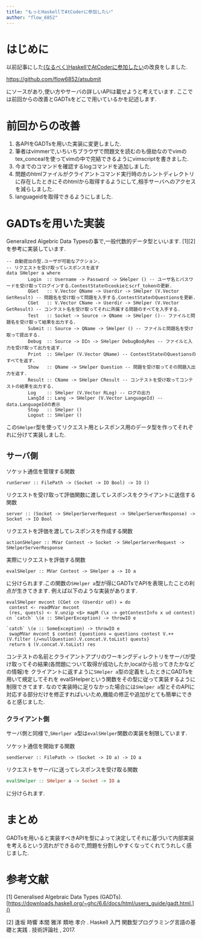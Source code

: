 ```yaml
---
title: "もっとHaskellでAtCoderに参加したい"
author: "flow_6852"
---
```


# はじめに

以前記事にした[\(なるべく\)HaskellでAtCoderに参加したい](https://qiita.com/flow_6852/items/fce07a04e31d47edabda)の改良をしました.

https://github.com/flow6852/atsubmit

にソースがあり,使い方やサーバの詳しいAPIは載せようと考えています.
ここでは前回からの改善とGADTsをどこで用いているかを記述します.

# 前回からの改善

1. 各APIをGADTsを用いた実装に変更しました.
1. 筆者はvimmerで,いちいちブラウザで問題文を読むのも億劫なのでvimのtex_concealを使ってvimの中で完結できるようにvimscriptを書きました.
1. 今までのコマンドを確認するlogコマンドを追加しました.
1. 問題のhtmlファイルがクライアントコマンド実行時のカレントディレクトリに存在したときにそのhtmlから取得するようにして,相手サーバへのアクセスを減らしました.
1. languageidを取得できるようにしました.

# GADTsを用いた実装

Generalized Algebric Data Typesの事で,一般代数的データ型といいます.
[1][2]を参考に実装しています.

```
-- 自動提出の型.ユーザが可能なアクション.
-- リクエストを受け取ってレスポンスを返す
data SHelper a where
        Login  :: Username -> Password -> SHelper () -- ユーザ名とパスワードを受け取ってログインする.ContestStateのcookieとscrf_tokenの更新.
        QGet   :: V.Vector QName -> Userdir -> SHelper (V.Vector GetResult) -- 問題名を受け取って問題を入手する.ContestStateのQuestionsを更新.
        CGet   :: V.Vector CName -> Userdir -> SHelper (V.Vector GetResult) -- コンテスト名を受け取ってそれに所属する問題のすべてを入手する.
        Test   :: Socket -> Source -> QName -> SHelper ()-- ファイルと問題名を受け取って結果を出力する. 
        Submit :: Source -> QName -> SHelper () -- ファイルと問題名を受け取って提出する.
        Debug  :: Source -> DIn -> SHelper DebugBodyRes -- ファイルと入力を受け取って出力を返す.
        Print  :: SHelper (V.Vector QName) -- ContestStateのQuestionsのすべてを返す.
        Show   :: QName -> SHelper Question -- 問題を受け取ってその問題入出力を返す.
        Result :: CName -> SHelper CResult -- コンテストを受け取ってコンテストの結果を出力する.
        Log    :: SHelper (V.Vector RLog) -- ログの出力
        LangId :: Lang -> SHelper (V.Vector LanguageId) -- data.LanguageIdの表示
        Stop   :: SHelper ()
        Logout :: SHelper ()
```

この`SHelper`型を使ってリクエスト用とレスポンス用のデータ型を作ってそれぞれに分けて実装しました.

## サーバ側

ソケット通信を管理する関数

```
runServer :: FilePath -> (Socket -> IO Bool) -> IO ()
```

リクエストを受け取って評価関数に渡してレスポンスをクライアントに送信する関数

```
server :: (Socket -> SHelperServerRequest -> SHelperServerResponse) -> Socket -> IO Bool

```

リクエストを評価を渡してレスポンスを作成する関数

```
actionSHelper :: MVar Contest -> Socket -> SHelperServerRequest -> SHelperServerResponse
```

実際にリクエストを評価する関数

```
evalSHelper :: MVar Contest -> SHelper a -> IO a
```

に分けられます.この関数の`SHelper a`型が得にGADTsでAPIを表現したことの利点が生きてきます.
例えば以下のような実装があります.

```
evalSHelper mvcont (CGet cn (Userdir ud)) = do
 contest <- readMVar mvcont
 (res, quests) <- V.unzip <$> mapM (\x -> getContestInfo x ud contest) cn `catch` \(e :: SHelperException) -> throwIO e
                                                                          `catch` \(e :: SomeException) -> throwIO e
 swapMVar mvcont $ contest {questions = questions contest V.++ (V.filter (/=nullQuestion).V.concat.V.toList) quests}
 return $ (V.concat.V.toList) res
```

コンテストの名前とクライアントアプリのワーキングディレクトリをサーバが受け取ってその結果(各問題について取得が成功したか,localから拾ってきたかなどの情報)を
クライアントに返すように`SHelper a`型の定義をしたときにGADTsを用いて規定してそれを
evalSHelperという関数をその型に従って実装するように制限できてます.
なので実装時に足りなかった場合には`SHelper a`型とそのAPIに対応する部分だけを修正すればいいため,機能の修正や追加がとても簡単にできると感じました.

### クライアント側

サーバ側と同様で,`SHerlper a`型は`evalSHelper`関数の実装を制限しています.

ソケット通信を開始する関数

```
sendServer :: FilePath -> (Socket -> IO a) -> IO a
```

リクエストをサーバに送ってレスポンスを受け取る関数
```haskell
evalSHelper :: SHelper a -> Socket -> IO a
```

に分けられます.

# まとめ

GADTsを用いると実装すべきAPIを型によって決定してそれに基づいて内部実装を考えるという流れができるので,問題を分割しやすくなってくれてうれしく感じました.

# 参考文献

[1] Generalised Algebraic Data Types (GADTs). [https://downloads.haskell.org/~ghc/6.6/docs/html/users_guide/gadt.html.]()

[2] 逢坂 時響 本間 雅洋 類地 孝介 . Haskell 入門 関数型プログラミング言語の基礎と実践 . 技術評論社 , 2017.
